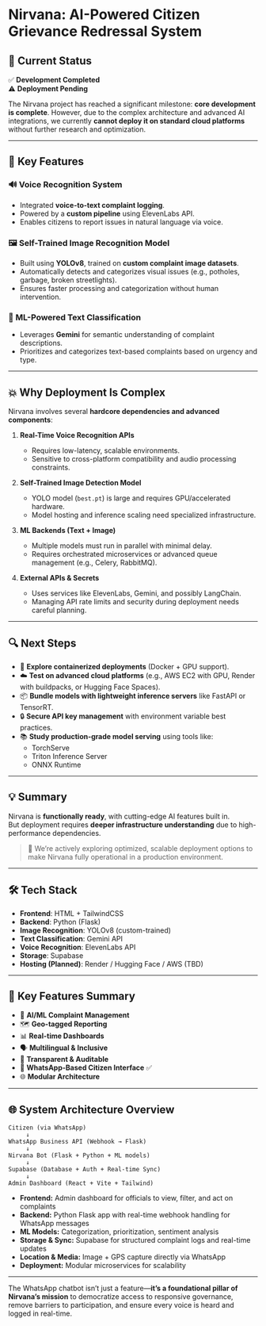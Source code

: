 # Nirvana: AI-Powered Citizen Grievance Redressal System

## 🚀 Current Status

✅ **Development Completed**  
⚠️ **Deployment Pending**

The Nirvana project has reached a significant milestone: **core development is complete**. However, due to the complex architecture and advanced AI integrations, we currently **cannot deploy it on standard cloud platforms** without further research and optimization.

---

## 🧠 Key Features

### 🔊 Voice Recognition System
- Integrated **voice-to-text complaint logging**.
- Powered by a **custom pipeline** using ElevenLabs API.
- Enables citizens to report issues in natural language via voice.

### 🖼️ Self-Trained Image Recognition Model
- Built using **YOLOv8**, trained on **custom complaint image datasets**.
- Automatically detects and categorizes visual issues (e.g., potholes, garbage, broken streetlights).
- Ensures faster processing and categorization without human intervention.

### 🤖 ML-Powered Text Classification
- Leverages **Gemini** for semantic understanding of complaint descriptions.
- Prioritizes and categorizes text-based complaints based on urgency and type.

---

## 💥 Why Deployment Is Complex

Nirvana involves several **hardcore dependencies and advanced components**:

1. **Real-Time Voice Recognition APIs**
   - Requires low-latency, scalable environments.
   - Sensitive to cross-platform compatibility and audio processing constraints.

2. **Self-Trained Image Detection Model**
   - YOLO model (`best.pt`) is large and requires GPU/accelerated hardware.
   - Model hosting and inference scaling need specialized infrastructure.

3. **ML Backends (Text + Image)**
   - Multiple models must run in parallel with minimal delay.
   - Requires orchestrated microservices or advanced queue management (e.g., Celery, RabbitMQ).

4. **External APIs & Secrets**
   - Uses services like ElevenLabs, Gemini, and possibly LangChain.
   - Managing API rate limits and security during deployment needs careful planning.

---

## 🔍 Next Steps

- 🔧 **Explore containerized deployments** (Docker + GPU support).
- ☁️ **Test on advanced cloud platforms** (e.g., AWS EC2 with GPU, Render with buildpacks, or Hugging Face Spaces).
- 📦 **Bundle models with lightweight inference servers** like FastAPI or TensorRT.
- 🔒 **Secure API key management** with environment variable best practices.
- 📚 **Study production-grade model serving** using tools like:
  - TorchServe
  - Triton Inference Server
  - ONNX Runtime

---

## 💡 Summary

Nirvana is **functionally ready**, with cutting-edge AI features built in.  
But deployment requires **deeper infrastructure understanding** due to high-performance dependencies.

> 🚧 We’re actively exploring optimized, scalable deployment options to make Nirvana fully operational in a production environment.

---

## 🛠️ Tech Stack

- **Frontend**: HTML + TailwindCSS
- **Backend**: Python (Flask)
- **Image Recognition**: YOLOv8 (custom-trained)
- **Text Classification**: Gemini API
- **Voice Recognition**: ElevenLabs API
- **Storage**: Supabase
- **Hosting (Planned)**: Render / Hugging Face / AWS (TBD)

---

## 🧹 Key Features Summary

* 🤖 **AI/ML Complaint Management**
* 🗺️ **Geo-tagged Reporting**
* 📊 **Real-time Dashboards**
* 🗣️ **Multilingual & Inclusive**
* 🔐 **Transparent & Auditable**
* 📱 **WhatsApp-Based Citizen Interface** ✅
* 🌐 **Modular Architecture**

---

## 🌐 System Architecture Overview

```
Citizen (via WhatsApp)
     ↓
WhatsApp Business API (Webhook → Flask)
     ↓
Nirvana Bot (Flask + Python + ML models)
     ↓
Supabase (Database + Auth + Real-time Sync)
     ↓
Admin Dashboard (React + Vite + Tailwind)
```

* **Frontend:** Admin dashboard for officials to view, filter, and act on complaints
* **Backend:** Python Flask app with real-time webhook handling for WhatsApp messages
* **ML Models:** Categorization, prioritization, sentiment analysis
* **Storage & Sync:** Supabase for structured complaint logs and real-time updates
* **Location & Media:** Image + GPS capture directly via WhatsApp
* **Deployment:** Modular microservices for scalability

---

The WhatsApp chatbot isn’t just a feature—**it’s a foundational pillar of Nirvana’s mission** to democratize access to responsive governance, remove barriers to participation, and ensure every voice is heard and logged in real-time.
